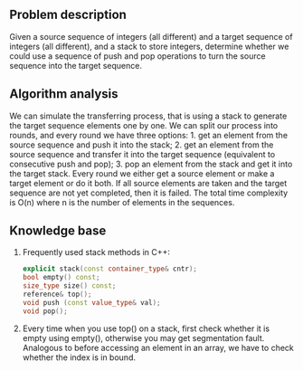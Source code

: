 ## Problem description

Given a source sequence of integers (all different) and a target sequence of integers (all different), and a stack to store integers, determine whether we could use a sequence of push and pop operations to turn the source sequence into the target sequence.

## Algorithm analysis

We can simulate the transferring process, that is using a stack to generate the target sequence elements one by one. We can split our process into rounds, and every round we have three options: 1. get an element from the source sequence and push it into the stack; 2. get an element from the source sequence and transfer it into the target sequence (equivalent to consecutive push and pop); 3. pop an element from the stack and get it into the target stack. Every round we either get a source element or make a target element or do it both. If all source elements are taken and the target sequence are not yet completed, then it is failed.
The total time complexity is O(n) where n is the number of elements in the sequences. 

## Knowledge base

1. Frequently used stack methods in C++:

   ```c++
   explicit stack(const container_type& cntr);
   bool empty() const;
   size_type size() const;
   reference& top();
   void push (const value_type& val);
   void pop();
   ```

2. Every time when you use top() on a stack, first check whether it is empty using empty(), otherwise you may get segmentation fault.
   Analogous to before accessing an element in an array, we have to check whether the index is in bound.